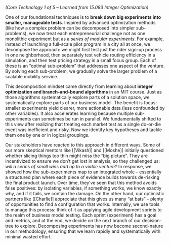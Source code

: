 _(Core Technology 1 of 5 – Learned from 15.083 Integer Optimization)_

One of our foundational techniques is to **break down big experiments into smaller, manageable tests**. Inspired by advanced optimization methods (like how a complex problem can be decomposed into simpler sub-problems), we now treat each entrepreneurial challenge not as one monolithic experiment but as a _series of modular experiments_. For example, instead of launching a full-scale pilot program in a city all at once, we decompose the approach: we might first test just the rider sign-up process in one neighborhood, then separately test vehicle routing efficiency in a simulation, and then test pricing strategy in a small focus group. Each of these is an “optimal sub-problem” that addresses one aspect of the venture. By solving each sub-problem, we gradually solve the larger problem of a scalable mobility service.
 
This decomposition mindset came directly from learning about **integer optimization and branch-and-bound algorithms** in an MIT course. Just as those algorithms systematically explore parts of a solution space, we systematically explore parts of our business model. The benefit is focus: smaller experiments yield clearer, more actionable data (less confounded by other variables). It also accelerates learning because multiple sub-experiments can sometimes be run in parallel. We fundamentally shifted to this view after realizing that treating each market test as a single do-or-die event was inefficient and risky. Now we identify key hypotheses and tackle them one by one or in logical groupings.

Our stakeholders have reacted to this approach in different ways. Some of our more skeptical mentors like [[Vikash]] and [[Moshe]] initially questioned whether slicing things too thin might miss the “big picture”. They are incentivized to ensure we don’t get lost in analysis, so they challenged us: _will a series of small wins add up to a viable venture?_ In response, we showed how the sub-experiments map to an integrated whole – essentially a structured plan where each piece of evidence builds towards de-risking the final product launch. Over time, they’ve seen that this method avoids false positives: by isolating variables, if something works, we know exactly why, and if it fails, we contain the damage. On the other hand, our optimistic partners like [[Charlie]] appreciate that this gives us many “at bats” – plenty of opportunities to find a configuration that works. Internally, we use tools to manage this process: think of it as applying agile development sprints to the realm of business model testing. Each sprint (experiment) has a goal and metrics, and at the end, we decide on the next branch of our decision-tree to explore. Decomposing experiments has now become second-nature in our methodology, ensuring that we learn rapidly and systematically with minimal wasted effort.